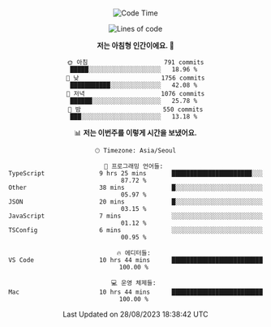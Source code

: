 <div align="center">

<br />

 <!--START_SECTION:waka-->
![Code Time](http://img.shields.io/badge/Code%20Time-1%2C184%20hrs%2027%20mins-blue)

![Lines of code](https://img.shields.io/badge/%EC%A0%80%EB%8A%94%20%EC%97%AC%ED%83%9C%EA%B9%8C%EC%A7%80%20-3.4%20million%20%EC%A4%84%EC%9D%98%20%EC%BD%94%EB%93%9C%EB%A5%BC%20%EC%9E%91%EC%84%B1%ED%96%88%EC%96%B4%EC%9A%94.-blue)

**저는 아침형 인간이에요. 🐤** 

```text
🌞 아침                     791 commits         █████░░░░░░░░░░░░░░░░░░░░   18.96 % 
🌆 낮　                     1756 commits        ███████████░░░░░░░░░░░░░░   42.08 % 
🌃 저녁                     1076 commits        ██████░░░░░░░░░░░░░░░░░░░   25.78 % 
🌙 밤　                     550 commits         ███░░░░░░░░░░░░░░░░░░░░░░   13.18 % 
```


📊 **저는 이번주를 이렇게 시간을 보냈어요.** 

```text
🕑︎ Timezone: Asia/Seoul

💬 프로그래밍 언어들: 
TypeScript               9 hrs 25 mins       ██████████████████████░░░   87.72 % 
Other                    38 mins             █░░░░░░░░░░░░░░░░░░░░░░░░   05.97 % 
JSON                     20 mins             █░░░░░░░░░░░░░░░░░░░░░░░░   03.15 % 
JavaScript               7 mins              ░░░░░░░░░░░░░░░░░░░░░░░░░   01.12 % 
TSConfig                 6 mins              ░░░░░░░░░░░░░░░░░░░░░░░░░   00.95 % 

🔥 에디터들: 
VS Code                  10 hrs 44 mins      █████████████████████████   100.00 % 

💻 운영 체제들: 
Mac                      10 hrs 44 mins      █████████████████████████   100.00 % 
```


 Last Updated on 28/08/2023 18:38:42 UTC
<!--END_SECTION:waka-->

</div>
